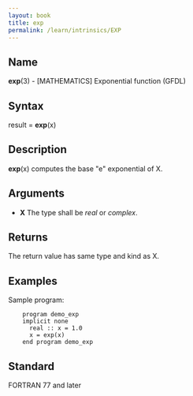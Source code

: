 ```yaml
---
layout: book
title: exp
permalink: /learn/intrinsics/EXP
---
```

## __Name__

__exp__(3) - \[MATHEMATICS\] Exponential function
(GFDL)

## __Syntax__

result = __exp__(x)

## __Description__

__exp__(x) computes the base "e" exponential of X.

## __Arguments__

  - __X__
    The type shall be _real_ or _complex_.

## __Returns__

The return value has same type and kind as X.

## __Examples__

Sample program:

```
    program demo_exp
    implicit none
      real :: x = 1.0
      x = exp(x)
    end program demo_exp
```

## __Standard__

FORTRAN 77 and later
